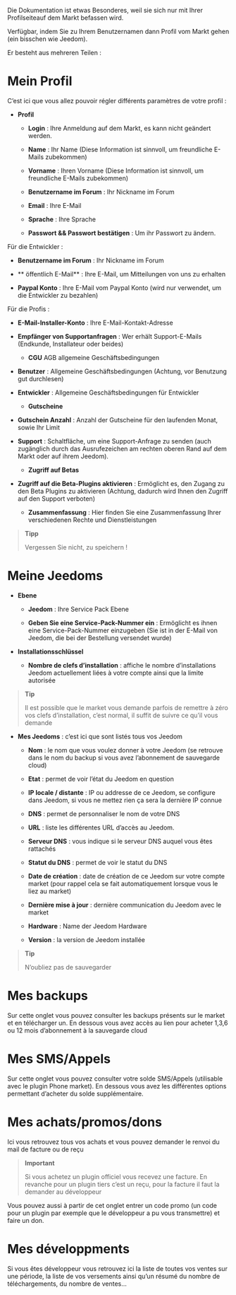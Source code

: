 Die Dokumentation ist etwas Besonderes, weil sie sich nur mit Ihrer
Profilseiteauf dem Markt befassen wird.

Verfügbar, indem Sie zu Ihrem Benutzernamen dann Profil vom Markt gehen (ein bisschen wie Jeedom).

Er besteht aus mehreren Teilen :

Mein Profil 
==========

C’est ici que vous allez pouvoir régler différents paramètres de votre
profil :

-   **Profil**

    -   **Login** : Ihre Anmeldung auf dem Markt, es kann nicht geändert werden.

    -   **Name** : Ihr Name (Diese Information ist sinnvoll, um freundliche 
        E-Mails zubekommen)

    -   **Vorname** : Ihren Vorname (Diese Information ist sinnvoll,
        um freundliche E-Mails zubekommen)

    -   **Benutzername im Forum** : Ihr Nickname im Forum

    -   **Email** : Ihre E-Mail

    -   **Sprache** : Ihre Sprache

    -   **Passwort && Passwort bestätigen** : Um ihr
        Passwort zu ändern.

Für die Entwickler :

-   **Benutzername im Forum** : Ihr Nickname im Forum

-   ** öffentlich E-Mail** : Ihre E-Mail, um Mitteilungen von 
    uns zu erhalten

-   **Paypal Konto** : Ihre E-Mail vom Paypal Konto (wird nur verwendet,
    um die Entwickler zu bezahlen)

Für die Profis :

-   **E-Mail-Installer-Konto** : Ihre E-Mail-Kontakt-Adresse

-   **Empfänger von Supportanfragen** : Wer erhält Support-E-Mails
    (Endkunde, Installateur oder beides)

    -   **CGU** AGB allgemeine Geschäftsbedingungen

-   **Benutzer** : Allgemeine Geschäftsbedingungen (Achtung, vor 
    Benutzung gut durchlesen)

-   **Entwickler** : Allgemeine Geschäftsbedingungen für 
    Entwickler

    -   **Gutscheine**

-   **Gutschein Anzahl** : Anzahl der Gutscheine für den laufenden Monat, 
    sowie Ihr Limit

-   **Support** : Schaltfläche, um eine Support-Anfrage zu senden (auch
    zugänglich durch das Ausrufezeichen am rechten oberen Rand auf dem 
    Markt oder auf ihrem Jeedom). 

    -   **Zugriff auf Betas**

-   **Zugriff auf die Beta-Plugins aktivieren** : Ermöglicht es, den Zugang zu den 
    Beta Plugins zu aktivieren (Achtung, dadurch wird Ihnen den Zugriff auf den Support verboten)

    -   **Zusammenfassung** : Hier finden Sie eine Zusammenfassung Ihrer
        verschiedenen Rechte und Dienstleistungen

> **Tipp**
>
> Vergessen Sie nicht, zu speichern !

Meine Jeedoms
===========

-   **Ebene**

    -   **Jeedom** : Ihre Service Pack Ebene

    -   **Geben Sie eine Service-Pack-Nummer ein** : Ermöglicht es ihnen eine
        Service-Pack-Nummer einzugeben (Sie ist in der E-Mail von Jeedom,
        die bei der Bestellung versendet wurde)

-   **Installationsschlüssel**

    -   **Nombre de clefs d’installation** : affiche le nombre
        d’installations Jeedom actuellement liées à votre compte ainsi
        que la limite autorisée

> **Tip**
>
> Il est possible que le market vous demande parfois de remettre à zéro
> vos clefs d’installation, c’est normal, il suffit de suivre ce qu’il
> vous demande

-   **Mes Jeedoms** : c’est ici que sont listés tous vos Jeedom

    -   **Nom** : le nom que vous voulez donner à votre Jeedom (se
        retrouve dans le nom du backup si vous avez l’abonnement de
        sauvegarde cloud)

    -   **Etat** : permet de voir l’état du Jeedom en question

    -   **IP locale / distante** : IP ou addresse de ce Jeedom, se
        configure dans Jeedom, si vous ne mettez rien ça sera la
        dernière IP connue

    -   **DNS** : permet de personnaliser le nom de votre DNS

    -   **URL** : liste les différentes URL d’accès au Jeedom.

    -   **Serveur DNS** : vous indique si le serveur DNS auquel vous
        êtes rattachés

    -   **Statut du DNS** : permet de voir le statut du DNS

    -   **Date de création** : date de création de ce Jeedom sur votre
        compte market (pour rappel cela se fait automatiquement lorsque
        vous le liez au market)

    -   **Dernière mise à jour** : dernière communication du Jeedom avec
        le market

    -   **Hardware** : Name der Jeedom Hardware

    -   **Version** : la version de Jeedom installée

> **Tip**
>
> N’oubliez pas de sauvegarder

Mes backups 
===========

Sur cette onglet vous pouvez consulter les backups présents sur le
market et en télécharger un. En dessous vous avez accès au lien pour
acheter 1,3,6 ou 12 mois d’abonnement à la sauvegarde cloud

Mes SMS/Appels 
==============

Sur cette onglet vous pouvez consulter votre solde SMS/Appels
(utilisable avec le plugin Phone market). En dessous vous avez les
différentes options permettant d’acheter du solde supplémentaire.

Mes achats/promos/dons 
======================

Ici vous retrouvez tous vos achats et vous pouvez demander le renvoi du
mail de facture ou de reçu

> **Important**
>
> Si vous achetez un plugin officiel vous recevez une facture. En
> revanche pour un plugin tiers c’est un reçu, pour la facture il faut
> la demander au développeur

Vous pouvez aussi à partir de cet onglet entrer un code promo (un code
pour un plugin par exemple que le développeur a pu vous transmettre) et
faire un don.

Mes développments 
=================

Si vous êtes développeur vous retrouvez ici la liste de toutes vos
ventes sur une période, la liste de vos versements ainsi qu’un résumé du
nombre de téléchargements, du nombre de ventes…​
